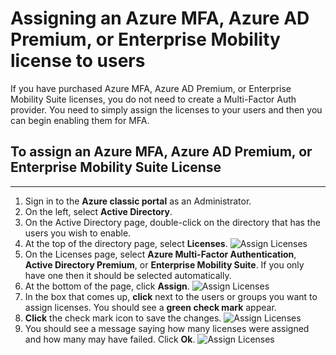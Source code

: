<properties 
	pageTitle="Assigning Licenses for Microsoft Azure Multi-Factor Authentication"
	description="Learn  how to assign user licenses for Microsoft Azure Multi-Factor Authentication."
	services="multi-factor-authentication"
	documentationCenter=""
	authors="kgremban"
	manager="stevenpo"
	editor="curtand"/>

<tags
	ms.service="multi-factor-authentication"
	ms.workload="identity"
	ms.tgt_pltfrm="na"
	ms.devlang="na"
	ms.topic="get-started-article"
	ms.date="08/04/2016"
	ms.author="kgremban"/>

# Assigning an Azure MFA, Azure AD Premium, or Enterprise Mobility license to users

If you have purchased Azure MFA, Azure AD Premium, or Enterprise Mobility Suite licenses, you do not need to create a Multi-Factor Auth provider. You need to simply assign the licenses to your users and then you can begin enabling them for MFA.

## To assign an Azure MFA, Azure AD Premium, or Enterprise Mobility Suite License
--------------------------------------------------------------------------------

1. Sign in to the **Azure classic portal** as an Administrator.
2. On the left, select **Active Directory**.
3. On the Active Directory page, double-click on the directory that has the users you wish to enable.
4. At the top of the directory page, select **Licenses**.
![Assign Licenses](./media/multi-factor-authentication-get-started-assign-licenses/assign1.png)
5. On the Licenses page, select **Azure Multi-Factor Authentication**, **Active Directory Premium**, or **Enterprise Mobility Suite**.  If you only have one then it should be selected automatically.
6. At the bottom of the page, click **Assign**.
![Assign Licenses](./media/multi-factor-authentication-get-started-assign-licenses/assign3.png)
6. In the box that comes up, **click** next to the users or groups you want to assign licenses.  You should see a **green check mark** appear.
7. **Click** the check mark icon to save the changes.
![Assign Licenses](./media/multi-factor-authentication-get-started-assign-licenses/assign4.png)
8. You should see a message saying how many licenses were assigned and how many may have failed.  Click **Ok**.
![Assign Licenses](./media/multi-factor-authentication-get-started-assign-licenses/assign5.png)
